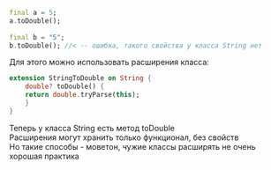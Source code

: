 
```dart
final a = 5;  
a.toDouble();  
  
final b = "5";  
b.toDouble(); //< -- ошибка, такого свойства у класса String нет
```  
  
Для этого можно использовать расширения класса:  
  
```dart
extension StringToDouble on String {  
	double? toDouble() {  
	return double.tryParse(this);  
	}
}  
```
Теперь у класса String есть метод toDouble  
Расширения могут хранить только функционал, без свойств  
Но такие способы - моветон, чужие классы расширять не очень хорошая практика  